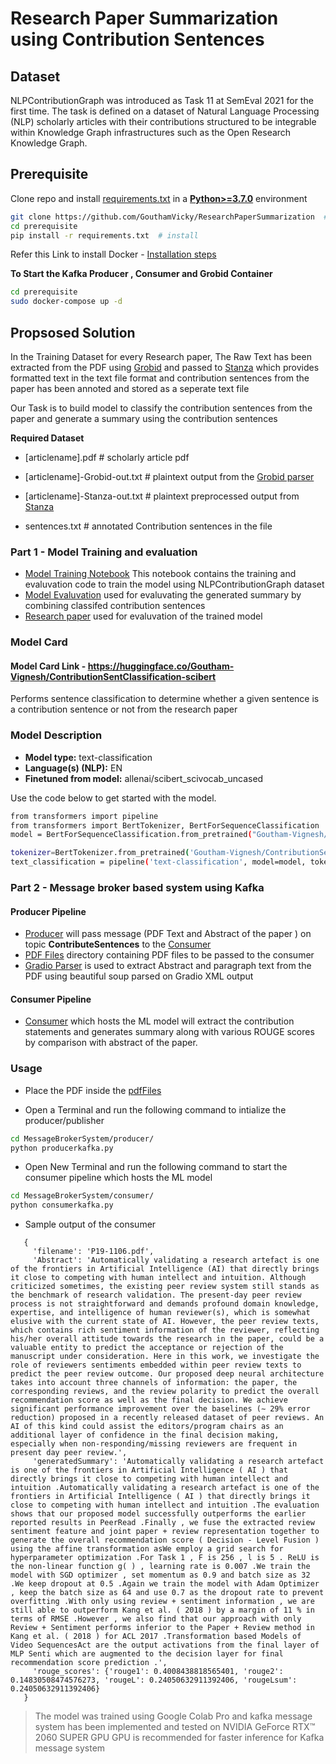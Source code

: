 # Research Paper Summarization using Contribution Sentences

## Dataset

NLPContributionGraph was introduced as Task 11 at SemEval 2021 for the first time. The task is defined on a dataset of Natural Language Processing (NLP) scholarly articles with their contributions structured to be integrable within Knowledge Graph infrastructures such as the Open Research Knowledge Graph. 

## Prerequisite

Clone repo and install [requirements.txt]([https://github.com/GouthamVicky/ResearchPaperSummarization/blob/main/prerequisite/requirements.txt](https://github.com/GouthamVicky/ResearchPaperSummarization/blob/main/prerequisite/requirements.txt)) in a
[**Python>=3.7.0**](https://www.python.org/) environment

```bash
git clone https://github.com/GouthamVicky/ResearchPaperSummarization  # clone
cd prerequisite
pip install -r requirements.txt  # install
```
Refer this Link to install Docker - [Installation steps](https://linuxize.com/post/how-to-install-and-use-docker-compose-on-ubuntu-20-04/) 

**To Start the Kafka Producer , Consumer and Grobid Container**

```bash
cd prerequisite
sudo docker-compose up -d
```
## Propsosed Solution

In the Training Dataset for every Research paper, The Raw Text has been extracted from the PDF using [Grobid](https://github.com/kermitt2/grobid) and passed to [Stanza](https://github.com/stanfordnlp/stanza) which provides formatted text in the text file format and contribution sentences from the paper has been annoted and stored as a seperate text file


Our Task is to build model to classify the contribution sentences from the paper and generate a summary using the contribution sentences


**Required Dataset**

  - [articlename].pdf                      # scholarly article pdf
       
  - [articlename]-Grobid-out.txt           # plaintext output from the [Grobid parser](https://github.com/kermitt2/grobid)
       
  - [articlename]-Stanza-out.txt           # plaintext preprocessed output from [Stanza](https://github.com/stanfordnlp/stanza)
         
  - sentences.txt                          # annotated Contribution sentences in the file


### **Part 1 - Model Training and evaluation**
  - [Model Training Notebook](https://github.com/GouthamVicky/ResearchPaperSummarization/blob/main/Notebooks/ContribSentenceTraining.ipynb) This notebook contains the training and evaluvation code to train the model using NLPContributionGraph dataset
  - [Model Evaluvation](https://github.com/GouthamVicky/ResearchPaperSummarization/blob/main/Notebooks/ContribSenEvaluvation.ipynb) used for evaluvating the generated summary by combining classifed contribution sentences
  - [Research paper](https://aclanthology.org/P19-1106/) used for evaluvation of the trained model

### Model Card

#### Model Card Link - https://huggingface.co/Goutham-Vignesh/ContributionSentClassification-scibert

Performs sentence classification to determine whether a given sentence is a contribution sentence or not from the research paper

### Model Description

- **Model type:** text-classification
- **Language(s) (NLP):** EN
- **Finetuned from model:** allenai/scibert_scivocab_uncased




Use the code below to get started with the model.
```bash
from transformers import pipeline
from transformers import BertTokenizer, BertForSequenceClassification
model = BertForSequenceClassification.from_pretrained("Goutham-Vignesh/ContributionSentClassification-scibert")

tokenizer=BertTokenizer.from_pretrained('Goutham-Vignesh/ContributionSentClassification-scibert')
text_classification = pipeline('text-classification', model=model, tokenizer=tokenizer)
```


### **Part 2 - Message broker based system using Kafka**
#### Producer Pipeline

  - [Producer](https://github.com/GouthamVicky/ResearchPaperSummarization/blob/main/MessageBrokerSystem/producer/producerkafka.py) will pass message (PDF Text and Abstract of the paper ) on topic **ContributeSentences** to the [Consumer](https://github.com/GouthamVicky/ResearchPaperSummarization/blob/main/MessageBrokerSystem/consumer/consumerkafka.py)
  - [PDF Files](https://github.com/GouthamVicky/ResearchPaperSummarization/tree/main/MessageBrokerSystem/producer/pdfFiles) directory containing PDF files to be passed to the consumer
  - [Gradio Parser](https://github.com/GouthamVicky/ResearchPaperSummarization/blob/main/MessageBrokerSystem/producer/grobidparser.py) is used to extract Abstract and paragraph text from the PDF using beautiful soup parsed on Gradio XML output

#### Consumer Pipeline

  - [Consumer](https://github.com/GouthamVicky/ResearchPaperSummarization/blob/main/MessageBrokerSystem/consumer/consumerkafka.py) which hosts the ML model will extract the contribution statements and generates summary along with various ROUGE scores by comparison with abstract of the paper.


### **Usage**

   - Place the PDF inside the [pdfFiles](https://github.com/GouthamVicky/ResearchPaperSummarization/tree/main/MessageBrokerSystem/producer/pdfFiles)

   - Open a Terminal and run the following command to intialize the producer/publisher
```bash
cd MessageBrokerSystem/producer/
python producerkafka.py
```

   - Open New Terminal and run the following command to start the consumer pipeline which hosts the ML model
```bash
cd MessageBrokerSystem/consumer/
python consumerkafka.py
```
 - Sample output of the consumer
```
   {
     'filename': 'P19-1106.pdf', 
     'Abstract': 'Automatically validating a research artefact is one of the frontiers in Artificial Intelligence (AI) that directly brings it close to competing with human intellect and intuition. Although criticized sometimes, the existing peer review system still stands as the benchmark of research validation. The present-day peer review process is not straightforward and demands profound domain knowledge, expertise, and intelligence of human reviewer(s), which is somewhat elusive with the current state of AI. However, the peer review texts, which contains rich sentiment information of the reviewer, reflecting his/her overall attitude towards the research in the paper, could be a valuable entity to predict the acceptance or rejection of the manuscript under consideration. Here in this work, we investigate the role of reviewers sentiments embedded within peer review texts to predict the peer review outcome. Our proposed deep neural architecture takes into account three channels of information: the paper, the corresponding reviews, and the review polarity to predict the overall recommendation score as well as the final decision. We achieve significant performance improvement over the baselines (∼ 29% error reduction) proposed in a recently released dataset of peer reviews. An AI of this kind could assist the editors/program chairs as an additional layer of confidence in the final decision making, especially when non-responding/missing reviewers are frequent in present day peer review.', 
     'generatedSummary': 'Automatically validating a research artefact is one of the frontiers in Artificial Intelligence ( AI ) that directly brings it close to competing with human intellect and intuition .Automatically validating a research artefact is one of the frontiers in Artificial Intelligence ( AI ) that directly brings it close to competing with human intellect and intuition .The evaluation shows that our proposed model successfully outperforms the earlier reported results in PeerRead .Finally , we fuse the extracted review sentiment feature and joint paper + review representation together to generate the overall recommendation score ( Decision - Level Fusion ) using the affine transformation asWe employ a grid search for hyperparameter optimization .For Task 1 , F is 256 , l is 5 . ReLU is the non-linear function g( ) , learning rate is 0.007 .We train the model with SGD optimizer , set momentum as 0.9 and batch size as 32 .We keep dropout at 0.5 .Again we train the model with Adam Optimizer , keep the batch size as 64 and use 0.7 as the dropout rate to prevent overfitting .With only using review + sentiment information , we are still able to outperform Kang et al. ( 2018 ) by a margin of 11 % in terms of RMSE .However , we also find that our approach with only Review + Sentiment performs inferior to the Paper + Review method in Kang et al. ( 2018 ) for ACL 2017 .Transformation based Models of Video SequencesAct are the output activations from the final layer of MLP Senti which are augmented to the decision layer for final recommendation score prediction .',
     'rouge_scores': {'rouge1': 0.4008438818565401, 'rouge2': 0.14830508474576273, 'rougeL': 0.24050632911392406, 'rougeLsum': 0.24050632911392406}
   }
```

> The model was trained using Google Colab Pro and kafka message system has been implemented and tested on NVIDIA GeForce RTX™ 2060 SUPER GPU
> GPU is recommended for faster inference for Kafka message system

